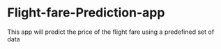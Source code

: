 # Flight-fare-Prediction-app
This app will predict the price of the flight fare using a predefined set of data
